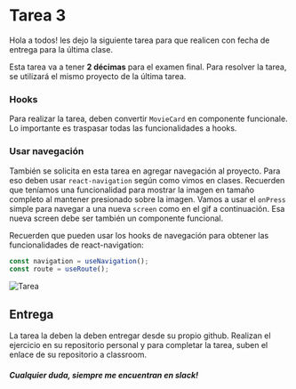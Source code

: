 # Tarea 3

Hola a todos! les dejo la siguiente tarea para que realicen con fecha de entrega para la última clase.

Esta tarea va a tener **2 décimas** para el examen final. Para resolver la tarea, se utilizará el mismo proyecto de la última tarea.

### Hooks

Para realizar la tarea, deben convertir `MovieCard` en componente funcionale. Lo importante es traspasar todas las funcionalidades a hooks.

### Usar navegación

También se solicita en esta tarea en agregar navegación al proyecto. Para eso deben usar `react-navigation` según como vimos en clases. Recuerden que teníamos una funcionalidad para mostrar la imagen en tamaño completo al mantener presionado sobre la imagen. Vamos a usar el `onPress` simple para navegar a una nueva `screen` como en el gif a continuación. Esa nueva screen debe ser también un componente funcional.

Recuerden que pueden usar los hooks de navegación para obtener las funcionalidades de react-navigation:

```js
const navigation = useNavigation();
const route = useRoute();
```

![Tarea](./recursos/tarea3.gif)

## Entrega

La tarea la deben la deben entregar desde su propio github. Realizan el ejercicio en su repositorio personal y para completar la tarea, suben el enlace de su repositorio a classroom.

##### Cualquier duda, siempre me encuentran en slack!
